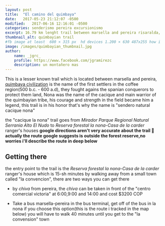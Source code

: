 ```yaml
---
layout: post
title:  "El camino del quimbaya"
date:   2017-05-23 21:12:07 -0500
modified:   2017-06-16 12:16:01 -0500
categories: senderismo pereira excursionismo 
excerpt: 16.79 km lenght trail between marsella and pereira risaralda, this trail lead to a wonderfull view of pereira
thumbnail_alt: quimbayian trail
#fb image at least  600 × 315 px  hd devices 1.200 × 630 487x255 how i see it
image: /images/quimbayian_thumbnail.jpg
author:
    name: _jgrc_
    profile: https://www.facebook.com/jgramirezc
    description: un montañero mas
---
```


This is a lesser known trail which is located between marsella and pereira, [quimbaya civilization][quimbaya-wikipedia] 
is the name of the first settlers in the coffee region(500 b.c. - 600 a.d), they fought agains the spanian conquerors to 
protect them land, Nona was the name of the cacique and main warrior of the quimbayian tribe, his courage and strength in 
the field became him a legend, this trail is in his honor that's why the name is "sendero natural cacique nona"

<figure>
<amp-img src="/images/2017-05-21_10-02-20_o.jpg" layout="responsive" alt="Bienvenido" height="771" width="1028"></amp-img>
</figure>
 
 the "cacique la nona" trail goes from *Mirador Parque Regional Natural Serrania Alto El Nudo* to
  *Reserva forestal la nona-Casa de la carder* ranger's houses 
  **google directions aren't very accurate about the trail 🙁 actually the route google suggests is outside the forest reserve,no worries i'll describe the route in deep below**
  
  <amp-iframe width="200" height="200"
      sandbox="allow-scripts allow-same-origin"
      layout="responsive"
      frameborder="0"
      src="https://www.google.com/maps/embed/v1/directions?key={{site.googlemaps_key}}&origin=Reserva+forestal+la+nona-+Casa+de+la+carder&destination=Mirador+Parque+Regional+Natural+Serrania+Alto+El+Nudo&mode=walking&maptype=satellite&zoom=13">
  </amp-iframe>


## Getting there 
  the entry point to the trail is the *Reserva forestal la nona-Casa de la carder* ranger's house which is 15-sh minutes by walking
  away from a small town called "la convencion", there are two ways you can get there 
  
  * by *chiva* from pereira, the *chiva* can be taken in front of the "centro comercial victoria" at 6:00,9:00 and 14:00 and cost $3200 COP 

  * Take a bus marsella-pereira in the bus terminal, get off of the bus in la nona 
  if you choose this option(this is the route i tracked in the map below) you will have to walk 40 minutes until you get to the "la convension" town 

<figure>
<amp-img src="https://s2.wklcdn.com/image_97/2927161/17867167/11275334.jpg" layout="responsive" alt="Bienvenido" height="525" width="700"></amp-img>
</figure>


<amp-iframe width="200" height="200"
    sandbox="allow-scripts allow-same-origin"
    layout="responsive"
    frameborder="0"
    src="https://www.wikiloc.com/wikiloc/spatialArtifacts.do?event=view&id=17867164&measures=off&title=off&near=off&images=off&maptype=S">
</amp-iframe>


[quimbaya-wikipedia]: https://en.wikipedia.org/wiki/Quimbaya_civilization


